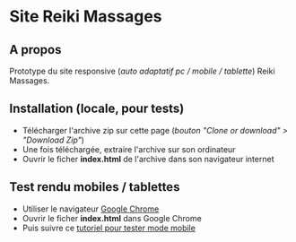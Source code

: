 # Site Reiki Massages

## A propos

Prototype du site responsive (*auto adaptatif pc / mobile / tablette*) Reiki Massages.

## Installation (locale, pour tests)

- Télécharger l'archive zip sur cette page (*bouton "Clone or download" > "Download Zip"*)
- Une fois téléchargée, extraire l'archive sur son ordinateur
- Ouvrir le ficher **index.html** de l'archive dans son navigateur internet

## Test rendu mobiles / tablettes

- Utiliser le navigateur [Google Chrome](https://www.google.fr/chrome/browser/desktop/)
- Ouvrir le ficher **index.html** dans Google Chrome
- Puis suivre ce [tutoriel pour tester mode mobile](http://forums.cnetfrance.fr/topic/1239105-comment-voir-la-version-mobile-d-un-site-web-avec-chrome/)